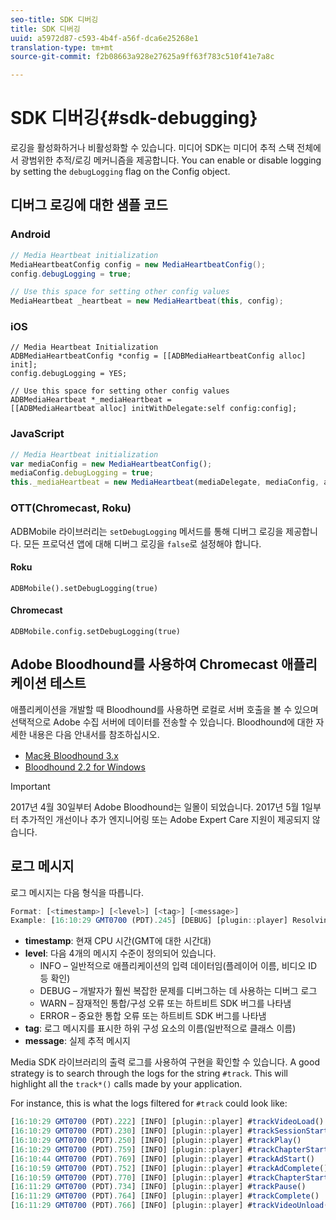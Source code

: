 ```yaml
---
seo-title: SDK 디버깅
title: SDK 디버깅
uuid: a5972d87-c593-4b4f-a56f-dca6e25268e1
translation-type: tm+mt
source-git-commit: f2b08663a928e27625a9ff63f783c510f41e7a8c

---
```



# SDK 디버깅{#sdk-debugging}

로깅을 활성화하거나 비활성화할 수 있습니다. 미디어 SDK는 미디어 추적 스택 전체에서 광범위한 추적/로깅 메커니즘을 제공합니다. You can enable or disable logging by setting the `debugLogging` flag on the Config object.

## 디버그 로깅에 대한 샘플 코드

### Android

```java
// Media Heartbeat initialization 
MediaHeartbeatConfig config = new MediaHeartbeatConfig(); 
config.debugLogging = true; 

// Use this space for setting other config values 
MediaHeartbeat _heartbeat = new MediaHeartbeat(this, config); 
```

### iOS

```
// Media Heartbeat Initialization 
ADBMediaHeartbeatConfig *config = [[ADBMediaHeartbeatConfig alloc] init]; 
config.debugLogging = YES; 

// Use this space for setting other config values 
ADBMediaHeartbeat *_mediaHeartbeat =  
[[ADBMediaHeartbeat alloc] initWithDelegate:self config:config]; 
```

### JavaScript

```js
// Media Heartbeat initialization 
var mediaConfig = new MediaHeartbeatConfig(); 
mediaConfig.debugLogging = true; 
this._mediaHeartbeat = new MediaHeartbeat(mediaDelegate, mediaConfig, appMeasurement); 
```

### OTT(Chromecast, Roku)

ADBMobile 라이브러리는 `setDebugLogging` 메서드를 통해 디버그 로깅을 제공합니다. 모든 프로덕션 앱에 대해 디버그 로깅을 `false`로 설정해야 합니다.

#### Roku

```
ADBMobile().setDebugLogging(true)
```

#### Chromecast

```
ADBMobile.config.setDebugLogging(true)
```

## Adobe Bloodhound를 사용하여 Chromecast 애플리케이션 테스트

애플리케이션을 개발할 때 Bloodhound를 사용하면 로컬로 서버 호출을 볼 수 있으며 선택적으로 Adobe 수집 서버에 데이터를 전송할 수 있습니다. Bloodhound에 대한 자세한 내용은 다음 안내서를 참조하십시오.

* [Mac용 Bloodhound 3.x](https://marketing.adobe.com/resources/help/en_US/mobile/bloodhound/)
* [Bloodhound 2.2 for Windows](https://www.google.com/url?sa=t&rct=j&q=&esrc=s&source=web&cd=3&cad=rja&uact=8&ved=0ahUKEwjil9aM87jRAhUExlQKHTYZCjoQFggoMAI&url=https%3A%2F%2Fmarketing.adobe.com%2Fresources%2Fhelp%2Fen_US%2Fmobile%2Fbloodhound_win_2x%2F&usg=AFQjCNEW-gZp1IdbifWFDgDNEaQcGlBobg&sig2=K0waTKxdMj_2kfNXdMI2yg)

>[!IMPORTANT]
>
>2017년 4월 30일부터 Adobe Bloodhound는 일몰이 되었습니다. 2017년 5월 1일부터 추가적인 개선이나 추가 엔지니어링 또는 Adobe Expert Care 지원이 제공되지 않습니다.

## 로그 메시지

로그 메시지는 다음 형식을 따릅니다.

```js
Format: [<timestamp>] [<level>] [<tag>] [<message>] 
Example: [16:10:29 GMT­0700 (PDT).245] [DEBUG] [plugin::player] Resolving qos.startupTime: 0
```

* **timestamp**: 현재 CPU 시간(GMT에 대한 시간대)
* **level**: 다음 4개의 메시지 수준이 정의되어 있습니다.
   * INFO – 일반적으로 애플리케이션의 입력 데이터임(플레이어 이름, 비디오 ID 등 확인)
   * DEBUG – 개발자가 훨씬 복잡한 문제를 디버그하는 데 사용하는 디버그 로그
   * WARN – 잠재적인 통합/구성 오류 또는 하트비트 SDK 버그를 나타냄
   * ERROR – 중요한 통합 오류 또는 하트비트 SDK 버그를 나타냄
* **tag**: 로그 메시지를 표시한 하위 구성 요소의 이름(일반적으로 클래스 이름)
* **message**: 실제 추적 메시지

Media SDK 라이브러리의 출력 로그를 사용하여 구현을 확인할 수 있습니다. A good strategy is to search through the logs for the string `#track`. This will highlight all the `track*()` calls made by your application.

For instance, this is what the logs filtered for `#track` could look like:

```js
[16:10:29 GMT­0700 (PDT).222] [INFO] [plugin::player] #trackVideoLoad() 
[16:10:29 GMT­0700 (PDT).230] [INFO] [plugin::player] #trackSessionStart() 
[16:10:29 GMT­0700 (PDT).250] [INFO] [plugin::player] #trackPlay() 
[16:10:29 GMT­0700 (PDT).759] [INFO] [plugin::player] #trackChapterStart() 
[16:10:44 GMT­0700 (PDT).769] [INFO] [plugin::player] #trackAdStart() 
[16:10:59 GMT­0700 (PDT).752] [INFO] [plugin::player] #trackAdComplete() 
[16:10:59 GMT­0700 (PDT).770] [INFO] [plugin::player] #trackChapterStart() 
[16:11:29 GMT­0700 (PDT).734] [INFO] [plugin::player] #trackPause() 
[16:11:29 GMT­0700 (PDT).764] [INFO] [plugin::player] #trackComplete() 
[16:11:29 GMT­0700 (PDT).766] [INFO] [plugin::player] #trackVideoUnload()
```

